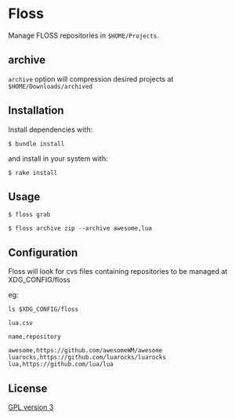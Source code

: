 # Floss

Manage FLOSS repositories in `$HOME/Projects`.

## archive
`archive` option will compression desired projects at `$HOME/Downloads/archived` 


## Installation

Install dependencies with:

    $ bundle install

and install in your system with:    

    $ rake install

## Usage

    $ floss grab

    $ floss archive zip --archive awesome,lua

## Configuration

Floss will look for cvs files containing repositories to be managed at XDG_CONFIG/floss

eg: 

``` shell
ls $XDG_CONFIG/floss

lua.csv 

```

```csv
name,repository

awesome,https://github.com/awesomeWM/awesome
luarocks,https://github.com/luarocks/luarocks
lua,https://github.com/lua/lua

```


## License
[GPL version 3](https://www.gnu.org/licenses/gpl-3.0.en.html)
